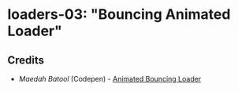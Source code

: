 # loaders-03: "Bouncing Animated Loader"

## Credits

- _Maedah Batool_ (Codepen) - [Animated Bouncing Loader](https://codepen.io/MaedahBatool/pen/wZxMjZ?editors=1100)
